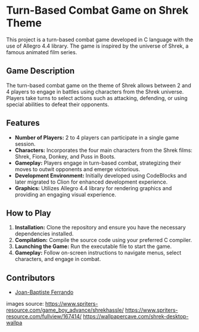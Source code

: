 # Turn-Based Combat Game on Shrek Theme

This project is a turn-based combat game developed in C language with the use of Allegro 4.4 library. The game is inspired by the universe of Shrek, a famous animated film series.

## Game Description

The turn-based combat game on the theme of Shrek allows between 2 and 4 players to engage in battles using characters from the Shrek universe. Players take turns to select actions such as attacking, defending, or using special abilities to defeat their opponents.

## Features

- **Number of Players:** 2 to 4 players can participate in a single game session.
- **Characters:** Incorporates the four main characters from the Shrek films: Shrek, Fiona, Donkey, and Puss in Boots.
- **Gameplay:** Players engage in turn-based combat, strategizing their moves to outwit opponents and emerge victorious.
- **Development Environment:** Initially developed using CodeBlocks and later migrated to Clion for enhanced development experience.
- **Graphics:** Utilizes Allegro 4.4 library for rendering graphics and providing an engaging visual experience.

## How to Play

1. **Installation:** Clone the repository and ensure you have the necessary dependencies installed.
2. **Compilation:** Compile the source code using your preferred C compiler.
3. **Launching the Game:** Run the executable file to start the game.
4. **Gameplay:** Follow on-screen instructions to navigate menus, select characters, and engage in combat.

## Contributors

- [Joan-Baptiste Ferrando]([link-to-your-profile](https://github.com/joanLeBaptiste)) 

images source:
https://www.spriters-resource.com/game_boy_advance/shrekhassle/
https://www.spriters-resource.com/fullview/167414/
https://wallpapercave.com/shrek-desktop-wallpa
